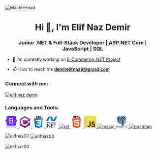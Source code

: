 ![MasterHead](https://fiverr-res.cloudinary.com/images/t_main1,q_auto,f_auto,q_auto,f_auto/gigs/197234238/original/70492d4cced0fb9c1f6899f4be23a3c7ce2dbc34/develop-complete-asp-dot-net-mvc-application-with-database-and-bug-fixing-32e0.jpg)

<h1 align="center">Hi 👋, I'm Elif Naz Demir</h1>
<h3 align="center">Junior .NET & Full-Stack Developer | ASP.NET Core | JavaScript | SQL</h3>

- 🔭 I’m currently working on [E-Commerce .NET Project](https://github.com/Elifnaz00/MyECommerceProject)

- 📫 How to reach me **demirelifnaz9@gmail.com**

<h3 align="left">Connect with me:</h3>
<p align="left">
<a href="https://linkedin.com/in/eli̇f naz demi̇r" target="blank"><img align="center" src="https://raw.githubusercontent.com/rahuldkjain/github-profile-readme-generator/master/src/images/icons/Social/linked-in-alt.svg" alt="eli̇f naz demi̇r" height="30" width="40" /></a>
</p>

<h3 align="left">Languages and Tools:</h3>
<p align="left"> <a href="https://getbootstrap.com" target="_blank" rel="noreferrer"> <img src="https://raw.githubusercontent.com/devicons/devicon/master/icons/bootstrap/bootstrap-plain-wordmark.svg" alt="bootstrap" width="40" height="40"/> </a> <a href="https://www.w3schools.com/cs/" target="_blank" rel="noreferrer"> <img src="https://raw.githubusercontent.com/devicons/devicon/master/icons/csharp/csharp-original.svg" alt="csharp" width="40" height="40"/> </a> <a href="https://www.w3schools.com/css/" target="_blank" rel="noreferrer"> <img src="https://raw.githubusercontent.com/devicons/devicon/master/icons/css3/css3-original-wordmark.svg" alt="css3" width="40" height="40"/> </a> <a href="https://dotnet.microsoft.com/" target="_blank" rel="noreferrer"> <img src="https://raw.githubusercontent.com/devicons/devicon/master/icons/dot-net/dot-net-original-wordmark.svg" alt="dotnet" width="40" height="40"/> </a> <a href="https://git-scm.com/" target="_blank" rel="noreferrer"> <img src="https://www.vectorlogo.zone/logos/git-scm/git-scm-icon.svg" alt="git" width="40" height="40"/> </a> <a href="https://www.w3.org/html/" target="_blank" rel="noreferrer"> <img src="https://raw.githubusercontent.com/devicons/devicon/master/icons/html5/html5-original-wordmark.svg" alt="html5" width="40" height="40"/> </a> <a href="https://developer.mozilla.org/en-US/docs/Web/JavaScript" target="_blank" rel="noreferrer"> <img src="https://raw.githubusercontent.com/devicons/devicon/master/icons/javascript/javascript-original.svg" alt="javascript" width="40" height="40"/> </a> <a href="https://www.microsoft.com/en-us/sql-server" target="_blank" rel="noreferrer"> <img src="https://www.svgrepo.com/show/303229/microsoft-sql-server-logo.svg" alt="mssql" width="40" height="40"/> </a> <a href="https://www.postgresql.org" target="_blank" rel="noreferrer"> <img src="https://raw.githubusercontent.com/devicons/devicon/master/icons/postgresql/postgresql-original-wordmark.svg" alt="postgresql" width="40" height="40"/> </a> <a href="https://postman.com" target="_blank" rel="noreferrer"> <img src="https://www.vectorlogo.zone/logos/getpostman/getpostman-icon.svg" alt="postman" width="40" height="40"/> </a> </p>

<p><img align="left" src="https://github-readme-stats.vercel.app/api/top-langs?username=elifnaz00&show_icons=true&locale=en&layout=compact" alt="elifnaz00" /></p>

<p>&nbsp;<img align="center" src="https://github-readme-stats.vercel.app/api?username=elifnaz00&show_icons=true&locale=en" alt="elifnaz00" /></p>

<p><img align="center" src="https://github-readme-streak-stats.herokuapp.com/?user=elifnaz00&" alt="elifnaz00" /></p>


